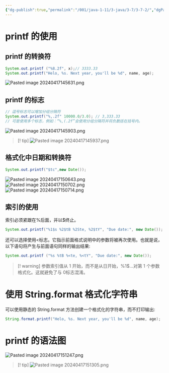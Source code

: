 ```yaml
---
{"dg-publish":true,"permalink":"/001/java-1-11/3-java/3-7/3-7-2/","dgPassFrontmatter":true,"created":"2024-04-17T14:46:33.435+08:00","updated":"2024-06-01T10:44:05.370+08:00"}
---
```


# printf 的使用
## printf 的转换符

```java
System.out.printf ("%8.2f", x);// 3333.33
System.out.printf("Helo, %s. Next year, you'll be %d", name, age);
```

![Pasted image 20240417145631.png](/img/user/$/$Sys999%20Attachment/Pasted%20image%2020240417145631.png)

## printf 的标志

```java
// 逗号标志可以增加分组分隔符
System.out.printf("%,.2f" 10000.0/3.0); // 3,333.33
// 可是使用多个标志，例如：“%,(.2f”会使用分组分隔符并将负数括在括号内。
```

![Pasted image 20240417145903.png](/img/user/$/$Sys999%20Attachment/Pasted%20image%2020240417145903.png)

>[! tip]
>![Pasted image 20240417145937.png](/img/user/$/$Sys999%20Attachment/Pasted%20image%2020240417145937.png)
## 格式化中日期和转换符

```java
System.out.printf("$tc",new Date());
```

![Pasted image 20240417150643.png](/img/user/$/$Sys999%20Attachment/Pasted%20image%2020240417150643.png)
![Pasted image 20240417150702.png](/img/user/$/$Sys999%20Attachment/Pasted%20image%2020240417150702.png)
![Pasted image 20240417150714.png](/img/user/$/$Sys999%20Attachment/Pasted%20image%2020240417150714.png)
## 索引的使用

索引必须紧跟在%后面，并以$终止。

```Java
System.out.printf("%1$s %2$tB %2Ste, %2$tY", "Due date:", new Date()); // Due date: February 9, 2015
```

还可以选择使用<标志。它指示前面格式说明中的参数将被再次使用。也就是说，以下语句将产生与前面语句同样的输出结果:

```java
System.out.printf ("%s %tB %<te, %<tY", "Due date:", new Date());
```

>[! warning] 参数索引值从 1 开始，而不是从日开始，%1$...对第 1 个参数格式化。这就避免了与 0标志混淆。
# 使用 String.format 格式化字符串

可以使用静态的 String.format 方法创建一个格式化的字符串，而不打印输出:

```java
String.format.printf("Helo, %s. Next year, you'll be %d", name, age);
```
# printf 的语法图

![Pasted image 20240417151247.png](/img/user/$/$Sys999%20Attachment/Pasted%20image%2020240417151247.png)

>[! tip] 
>![Pasted image 20240417151305.png](/img/user/$/$Sys999%20Attachment/Pasted%20image%2020240417151305.png)
